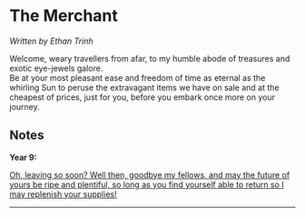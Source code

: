 <head>
  <title>The Merchant</title>
</head>
<body>
  <h1 class="title">The Merchant</h1>
  <p><i>Written by Ethan Trinh</i></p>
  <p>Welcome, weary travellers from afar, to my humble abode of treasures and exotic eye-jewels galore. <br> Be at your most pleasant ease and freedom of time as eternal as the whirling Sun to peruse the extravagant items we have on sale and at the cheapest of prices, just for you, before you embark once more on your journey.</p>
  <h2 class="subtitles">Notes</h2>
  <p><b>Year 9:</b> <a href="/notes/year-9.md"></p>
  <p>Oh, leaving so soon? Well then, goodbye my fellows, and may the future of yours be ripe and plentiful, so long as you find yourself able to return so I may replenish your supplies!</p>
  <hr class="divider_one">
</body>
